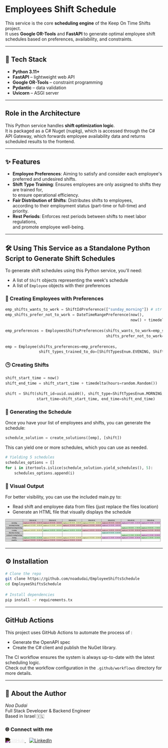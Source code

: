 # Employees Shift Schedule

This service is the core **scheduling engine** of the Keep On Time Shifts project.  
It uses **Google OR-Tools** and **FastAPI** to generate optimal employee shift schedules based on preferences, availability, and constraints.


---

## 🚀 Tech Stack

- **Python 3.11+**
- **FastAPI** – lightweight web API
- **Google OR-Tools** – constraint programming
- **Pydantic** – data validation
- **Uvicorn** – ASGI server

---

## Role in the Architecture

This Python service handles **shift optimization logic**.  
It is packaged as a C# Nuget (nupkg), which is accessed through the C# API Gateway,  which forwards employee availability data and returns scheduled results to the frontend.

---

## ✨ Features
- **Employee Preferences**: Aiming to satisfy and consider each employee's preferred and undesired shifts.
- **Shift Type Training**: Ensures employees are only assigned to shifts they are trained for,  
to ensure operational efficiency.
- **Fair Distribution of Shifts**: Distributes shifts to employees,  
according to their employment status (part-time or full-time) and priority.
- **Rest Periods**: Enforces rest periods between shifts to meet labor regulations,  
and promote employee well-being.

---

## 🛠 Using This Service as a Standalone Python Script to Generate Shift Schedules

To generate shift schedules using this Python service, you'll need:

- A list of `Shift` objects representing the week's schedule
- A list of `Employee` objects with their preferences

### 👤 Creating Employees with Preferences
```python 
emp_shifts_wants_to_work = ShiftIdPreference(["sunday_morning"]) # str shift ID for simple example,
emp_shifts_prefer_not_to_work = DateTimeRangePreference(now(), 
                                                        now() + timedelta(hours=random.Random()))

emp_preferences = EmployeesShiftsPreferences(shifts_wants_to_work=emp_shifts_wants_to_work, 
                                             shifts_prefer_not_to_work=emp_shifts_prefer_not_to_work)

emp = Employee(shifts_preferences=emp_preferences, 
               shift_types_trained_to_do=[ShiftTypesEnum.EVENING, ShiftTypesEnum.MORNING])
```
### 🕒 Creating Shifts
```python
shift_start_time = now()
shift_end_time = shift_start_time + timedelta(hours=random.Random())

shift = Shift(shift_id=uuid.uuid4(), shift_type=ShiftTypesEnum.MORNING, 
              start_time=shift_start_time, end_time=shift_end_time)
```
### 🧩 Generating the Schedule
Once you have your list of employees and shifts, you can generate the schedule:
```python
schedule_solution = create_solutions([emp], [shift]) 
```
This can yield one or more schedules, which you can use as needed.
```python
# Yielding 5 schedules
schedules_options = []
for i in itertools.islice(schedule_solution.yield_schedules(), 5):
    schedules_options.append(i)
```

### 🎨 Visual Output
For better visibility, you can use the included main.py to:

- Read shift and employee data from files (just replace the files location)
- Generate an HTML file that visually displays the schedule

![Visual Schedule](screenshots/visual_schedule.png)

---

## ⚙️ Installation

```bash
# Clone the repo
git clone https://github.com/noadudai/EmployeeShiftsSchedule
cd EmployeeShiftsSchedule

# Install dependencies
pip install -r requirements.tx
```

---

## GitHub Actions
This project uses GitHub Actions to automate the process of :
- Generate the OpenAPI spec 
- Create the C# client and publish the NuGet library.

The CI workflow ensures the system is always up-to-date with the latest scheduling logic.  
Check out the workflow configuration in the ``` .github/workflows ``` directory for more details.

---

## 👤 About the Author

*Noa Dudai*  
Full Stack Developer & Backend Engineer  
Based in Israel 🇮🇱

### 🌐 Connect with me

<a href="https://github.com/noadudai" target="_blank">
  <img src="https://upload.wikimedia.org/wikipedia/commons/9/91/Octicons-mark-github.svg" alt="GitHub" width="30" height="30" style="filter: invert(100%);">
</a>
&nbsp;&nbsp;
<a href="https://www.linkedin.com/in/noadudai" target="_blank">
  <img src="https://cdn.jsdelivr.net/gh/devicons/devicon/icons/linkedin/linkedin-original.svg" alt="LinkedIn" width="30" height="30">
</a>